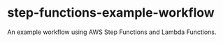 # step-functions-example-workflow
An example workflow using AWS Step Functions and Lambda Functions.
